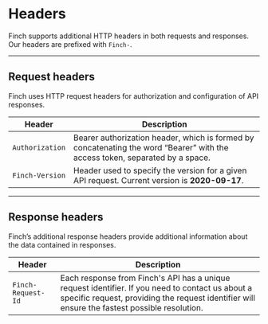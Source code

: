 # Headers

Finch supports additional HTTP headers in both requests and responses. Our headers are prefixed with `Finch-`.

***

## Request headers

Finch uses HTTP request headers for authorization and configuration of API responses.

Header | Description
-------|-------------
`Authorization` | Bearer authorization header, which is formed by concatenating the word “Bearer” with the access token, separated by a space.
`Finch-Version` | Header used to specify the version for a given API request. Current version is **2020-09-17**.

***

## Response headers

Finch’s additional response headers provide additional information about the data contained in responses.

Header | Description
-------|--------------
`Finch-Request-Id` |	Each response from Finch's API has a unique request identifier. If you need to contact us about a specific request, providing the request identifier will ensure the fastest possible resolution.


